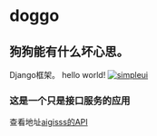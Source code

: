 # doggo
## 狗狗能有什么坏心思。
Django框架。
hello world!
[![simpleui](https://img.shields.io/badge/developing%20with-Simpleui-2077ff.svg)](https://github.com/newpanjing/simpleui)
### 这是一个只是接口服务的应用
查看地址[aigisss的API](https://api.aigisss.com/admin)
